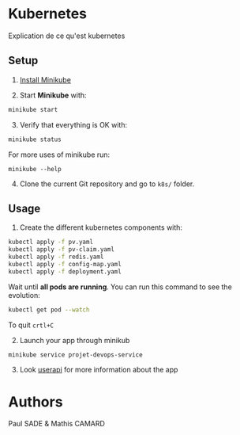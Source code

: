 # Kubernetes

Explication de ce qu'est kubernetes

## Setup
1. [Install Minikube](https://minikube.sigs.k8s.io/docs/start/)

2. Start **Minikube** with:
```sh
minikube start
```

3. Verify that everything is OK with:
```sh
minikube status
```

For more uses of minikube run:
```
minikube --help
```

4. Clone the current Git repository and go to `k8s/` folder.

## Usage
1. Create the different kubernetes components with:
```sh
kubectl apply -f pv.yaml
kubectl apply -f pv-claim.yaml
kubectl apply -f redis.yaml
kubectl apply -f config-map.yaml
kubectl apply -f deployment.yaml
```
Wait until **all pods are running**. You can run this command to see the evolution: 
```sh
kubectl get pod --watch
```
To quit `crtl+C`

2. Launch your app through minikub
```sh
minikube service projet-devops-service
```

3. Look [userapi](../userapi/README.md) for more information about the app

# Authors
Paul SADE & Mathis CAMARD